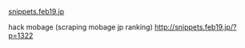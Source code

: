 [snippets.feb19.jp](http://snippets.feb19.jp/)

hack mobage (scraping mobage jp ranking)
http://snippets.feb19.jp/?p=1322
